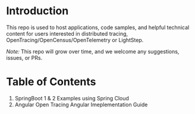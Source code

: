 # Introduction
This repo is used to host applications, code samples, and helpful technical content for users interested in distributed tracing, OpenTracing/OpenCensus/OpenTelemetry or LightStep.

*Note:* This repo will grow over time, and we welcome any suggestions, issues, or PRs.

# Table of Contents
1. SpringBoot 1 & 2 Examples using Spring Cloud
2. Angular Open Tracing Angular Imeplementation Guide


